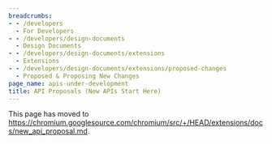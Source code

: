 ```yaml
---
breadcrumbs:
- - /developers
  - For Developers
- - /developers/design-documents
  - Design Documents
- - /developers/design-documents/extensions
  - Extensions
- - /developers/design-documents/extensions/proposed-changes
  - Proposed & Proposing New Changes
page_name: apis-under-development
title: API Proposals (New APIs Start Here)
---
```


This page has moved to
<https://chromium.googlesource.com/chromium/src/+/HEAD/extensions/docs/new_api_proposal.md>.
